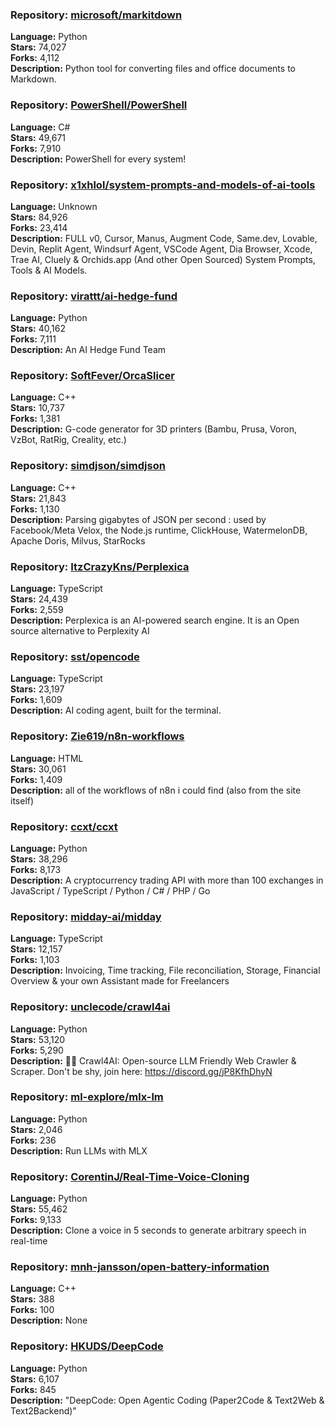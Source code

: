 ### **Repository:** [microsoft/markitdown](https://github.com/microsoft/markitdown)

**Language:** Python  
**Stars:** 74,027  
**Forks:** 4,112  
**Description:** Python tool for converting files and office documents to Markdown.

### **Repository:** [PowerShell/PowerShell](https://github.com/PowerShell/PowerShell)

**Language:** C#  
**Stars:** 49,671  
**Forks:** 7,910  
**Description:** PowerShell for every system!

### **Repository:** [x1xhlol/system-prompts-and-models-of-ai-tools](https://github.com/x1xhlol/system-prompts-and-models-of-ai-tools)

**Language:** Unknown  
**Stars:** 84,926  
**Forks:** 23,414  
**Description:** FULL v0, Cursor, Manus, Augment Code, Same.dev, Lovable, Devin, Replit Agent, Windsurf Agent, VSCode Agent, Dia Browser, Xcode, Trae AI, Cluely & Orchids.app (And other Open Sourced) System Prompts, Tools & AI Models.

### **Repository:** [virattt/ai-hedge-fund](https://github.com/virattt/ai-hedge-fund)

**Language:** Python  
**Stars:** 40,162  
**Forks:** 7,111  
**Description:** An AI Hedge Fund Team

### **Repository:** [SoftFever/OrcaSlicer](https://github.com/SoftFever/OrcaSlicer)

**Language:** C++  
**Stars:** 10,737  
**Forks:** 1,381  
**Description:** G-code generator for 3D printers (Bambu, Prusa, Voron, VzBot, RatRig, Creality, etc.)

### **Repository:** [simdjson/simdjson](https://github.com/simdjson/simdjson)

**Language:** C++  
**Stars:** 21,843  
**Forks:** 1,130  
**Description:** Parsing gigabytes of JSON per second : used by Facebook/Meta Velox, the Node.js runtime, ClickHouse, WatermelonDB, Apache Doris, Milvus, StarRocks

### **Repository:** [ItzCrazyKns/Perplexica](https://github.com/ItzCrazyKns/Perplexica)

**Language:** TypeScript  
**Stars:** 24,439  
**Forks:** 2,559  
**Description:** Perplexica is an AI-powered search engine. It is an Open source alternative to Perplexity AI

### **Repository:** [sst/opencode](https://github.com/sst/opencode)

**Language:** TypeScript  
**Stars:** 23,197  
**Forks:** 1,609  
**Description:** AI coding agent, built for the terminal.

### **Repository:** [Zie619/n8n-workflows](https://github.com/Zie619/n8n-workflows)

**Language:** HTML  
**Stars:** 30,061  
**Forks:** 1,409  
**Description:** all of the workflows of n8n i could find (also from the site itself)

### **Repository:** [ccxt/ccxt](https://github.com/ccxt/ccxt)

**Language:** Python  
**Stars:** 38,296  
**Forks:** 8,173  
**Description:** A cryptocurrency trading API with more than 100 exchanges in JavaScript / TypeScript / Python / C# / PHP / Go

### **Repository:** [midday-ai/midday](https://github.com/midday-ai/midday)

**Language:** TypeScript  
**Stars:** 12,157  
**Forks:** 1,103  
**Description:** Invoicing, Time tracking, File reconciliation, Storage, Financial Overview & your own Assistant made for Freelancers

### **Repository:** [unclecode/crawl4ai](https://github.com/unclecode/crawl4ai)

**Language:** Python  
**Stars:** 53,120  
**Forks:** 5,290  
**Description:** 🚀🤖 Crawl4AI: Open-source LLM Friendly Web Crawler & Scraper. Don't be shy, join here: https://discord.gg/jP8KfhDhyN

### **Repository:** [ml-explore/mlx-lm](https://github.com/ml-explore/mlx-lm)

**Language:** Python  
**Stars:** 2,046  
**Forks:** 236  
**Description:** Run LLMs with MLX

### **Repository:** [CorentinJ/Real-Time-Voice-Cloning](https://github.com/CorentinJ/Real-Time-Voice-Cloning)

**Language:** Python  
**Stars:** 55,462  
**Forks:** 9,133  
**Description:** Clone a voice in 5 seconds to generate arbitrary speech in real-time

### **Repository:** [mnh-jansson/open-battery-information](https://github.com/mnh-jansson/open-battery-information)

**Language:** C++  
**Stars:** 388  
**Forks:** 100  
**Description:** None

### **Repository:** [HKUDS/DeepCode](https://github.com/HKUDS/DeepCode)

**Language:** Python  
**Stars:** 6,107  
**Forks:** 845  
**Description:** "DeepCode: Open Agentic Coding (Paper2Code & Text2Web & Text2Backend)"

